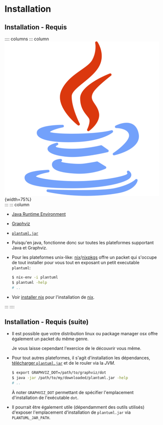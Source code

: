 
# Installation

## Installation - Requis

:::: columns
::: column
![java](./img/java.svg){width=75%} \
:::
::: column

 -  [Java Runtime Environment]( https://www.java.com/en/download/)

 -  [Graphviz](https://www.graphviz.org/download/)

 -  [`plantuml.jar`]

 -  Puisqu'en java, fonctionne donc sur toutes les plateformes supportant Java
    et Graphviz.

 -  Pour les plateformes unix-like: [nix]/[nixpkgs] offre un packet qui s'occupe de
    tout installer pour vous tout en exposant un petit executable `plantuml`:

    ```bash
    $ nix-env -i plantuml
    $ plantuml -help
    # ..
    ```

 -  Voir [installer nix] pour l'installation de [nix].

:::
::::

## Installation - Requis (suite)

 -  Il est possible que votre distribution linux ou package manager osx offre
    également un packet du même genre.

    Je vous laisse cependant l'exercice de le découvrir vous même.

 -  Pour tout autres plateformes, il s'agit d'installation les dépendances,
    [télécharger `plantuml.jar`] et de le rouler via la *JVM*.

    ```bash
    $ export GRAPHVIZ_DOT=/path/to/graphviz/dot
    $ java -jar /path/to/my/downloaded/plantuml.jar -help
    # ..
    ```

    À noter `GRAPHVIZ_DOT` permettant de spécifier l'emplacement d'installation
    de l'exécutable `dot`.

 -  Il pourrait être également utile (dépendamment des outils utilisés) d'exposer
    l'emplacement d'installation de `plantuml.jar` via `PLANTUML_JAR_PATH`.

[nix]: https://nixos.org/nix/download.html
[installer nix]: https://nixos.org/nix/download.html
[nixpkgs]: https://nixos.org/nixos/packages.html?channel=nixos-19.09
[`plantuml.jar`]: https://plantuml.com/download
[télécharger `plantuml.jar`]: https://plantuml.com/download
